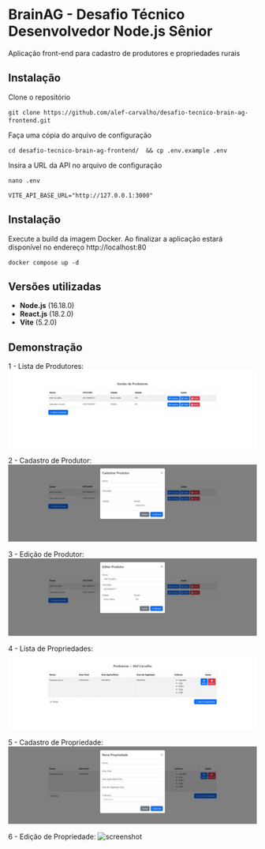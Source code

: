 # BrainAG - Desafio Técnico Desenvolvedor Node.js Sênior
Aplicação front-end para cadastro de produtores e propriedades rurais

## Instalação
Clone o repositório
```shell
git clone https://github.com/alef-carvalho/desafio-tecnico-brain-ag-frontend.git
```

Faça uma cópia do arquivo de configuração
```shell
cd desafio-tecnico-brain-ag-frontend/  && cp .env.example .env
```

Insira a URL da API no arquivo de configuração
```shell
nano .env
```
```dotenv
VITE_API_BASE_URL="http://127.0.0.1:3000"
```

## Instalação

Execute a build da imagem Docker. Ao finalizar a aplicação estará disponível no endereço http://localhost:80
```shell
docker compose up -d
```

## Versões utilizadas
- **Node.js** (16.18.0)
- **React.js** (18.2.0)
- **Vite** (5.2.0)

## Demonstração

1 - Lista de Produtores:
![screenshot](https://raw.githubusercontent.com/alef-carvalho/desafio-tecnico-brain-ag-frontend/development/examples/lista_produtores.jpeg)

2 - Cadastro de Produtor:
![screenshot](https://raw.githubusercontent.com/alef-carvalho/desafio-tecnico-brain-ag-frontend/development/examples/cadastro_produtor.jpeg)

3 - Edição de Produtor:
![screenshot](https://raw.githubusercontent.com/alef-carvalho/desafio-tecnico-brain-ag-frontend/development/examples/edicao_produtor.jpeg)

4 - Lista de Propriedades:
![screenshot](https://raw.githubusercontent.com/alef-carvalho/desafio-tecnico-brain-ag-frontend/development/examples/lista_propriedades.jpeg)

5 - Cadastro de Propriedade:
![screenshot](https://raw.githubusercontent.com/alef-carvalho/desafio-tecnico-brain-ag-frontend/development/examples/cadastro_propriedade.jpeg)

6 - Edição de Propriedade:
![screenshot](https://raw.githubusercontent.com/alef-carvalho/desafio-tecnico-brain-ag-frontend/development/examples/edicao_propriedade.png)
